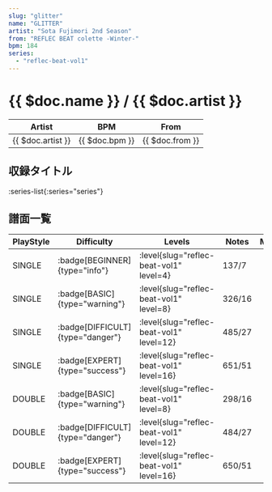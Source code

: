 ```yaml
---
slug: "glitter"
name: "GLITTER"
artist: "Sota Fujimori 2nd Season"
from: "REFLEC BEAT colette -Winter-"
bpm: 184
series:
  - "reflec-beat-vol1"
---
```


# {{ $doc.name }} / {{ $doc.artist }}

|Artist|BPM|From|
|------|---|----|
|{{ $doc.artist }}|{{ $doc.bpm }}|{{ $doc.from }}|

## 収録タイトル

:series-list{:series="series"}

## 譜面一覧

|PlayStyle|Difficulty|Levels|Notes|Movie|
|---------|----------|------|-----|-----|
|SINGLE| :badge[BEGINNER]{type="info"}|<div class="field is-grouped is-grouped-multiline"> :level{slug="reflec-beat-vol1" level=4}</div>|137/7||
|SINGLE| :badge[BASIC]{type="warning"}|<div class="field is-grouped is-grouped-multiline"> :level{slug="reflec-beat-vol1" level=8}</div>|326/16||
|SINGLE| :badge[DIFFICULT]{type="danger"}|<div class="field is-grouped is-grouped-multiline"> :level{slug="reflec-beat-vol1" level=12}</div>|485/27||
|SINGLE| :badge[EXPERT]{type="success"}|<div class="field is-grouped is-grouped-multiline"> :level{slug="reflec-beat-vol1" level=16}</div>|651/51||
|DOUBLE| :badge[BASIC]{type="warning"}|<div class="field is-grouped is-grouped-multiline"> :level{slug="reflec-beat-vol1" level=8}</div>|298/16||
|DOUBLE| :badge[DIFFICULT]{type="danger"}|<div class="field is-grouped is-grouped-multiline"> :level{slug="reflec-beat-vol1" level=12}</div>|484/27||
|DOUBLE| :badge[EXPERT]{type="success"}|<div class="field is-grouped is-grouped-multiline"> :level{slug="reflec-beat-vol1" level=16}</div>|650/51||

